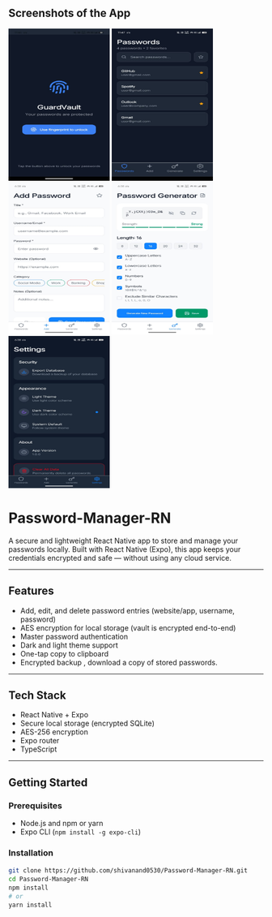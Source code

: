 ## Screenshots of the App
<img src="https://github.com/shivanand0530/Password-Manager-RN/blob/main/ss5.jpg" width="200" height="300" /> <img src="https://github.com/shivanand0530/Password-Manager-RN/blob/5ce2620def763dcdf6a044d2d00ad4786fc83dc0/ss4.jpg" width="200" height="300" />  <img src="https://github.com/shivanand0530/Password-Manager-RN/blob/main/ss3.jpg" width="200" height="300" />   <img src="https://github.com/shivanand0530/Password-Manager-RN/blob/main/ss2.jpg" width="200" height="300" />  <img src="https://github.com/shivanand0530/Password-Manager-RN/blob/main/ss1.jpg" width="200" height="300" />

#  Password-Manager-RN

A secure and lightweight React Native app to store and manage your passwords locally. Built with React Native (Expo), this app keeps your credentials encrypted and safe — without using any cloud service.

---

##  Features

- Add, edit, and delete password entries (website/app, username, password)
-  AES encryption for local storage (vault is encrypted end-to-end)
-  Master password authentication
-  Dark and light theme support
-  One-tap copy to clipboard
-  Encrypted backup , download a copy of stored passwords.

---

##  Tech Stack

- React Native + Expo
- Secure local storage (encrypted SQLite)
- AES-256 encryption 
- Expo router
- TypeScript 

---

##  Getting Started

### Prerequisites

- Node.js and npm or yarn
- Expo CLI (`npm install -g expo-cli`)

### Installation

```bash
git clone https://github.com/shivanand0530/Password-Manager-RN.git
cd Password-Manager-RN
npm install
# or
yarn install
